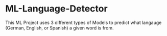 # ML-Language-Detector

This ML Project uses 3 different types of Models to predict what langauge (German, English, or Spanish) a given word is from.
